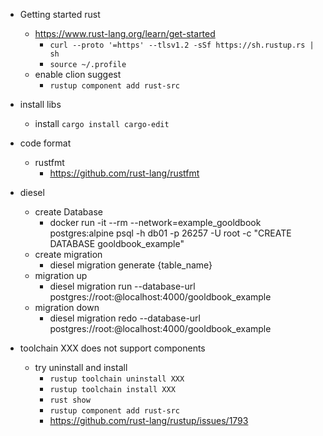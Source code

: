 - Getting started rust
    - https://www.rust-lang.org/learn/get-started
        - `curl --proto '=https' --tlsv1.2 -sSf https://sh.rustup.rs | sh`
        - `source ~/.profile`
    - enable clion suggest
        -  `rustup component add rust-src`

- install libs
    - install `cargo install cargo-edit`

- code format
    - rustfmt
        - https://github.com/rust-lang/rustfmt

- diesel
    - create Database
        -  docker run -it --rm --network=example_gooldbook postgres:alpine psql -h db01 -p 26257 -U root -c "CREATE DATABASE gooldbook_example"
    - create migration
        - diesel migration generate {table_name}
    - migration up
        - diesel migration run --database-url postgres://root:@localhost:4000/gooldbook_example
    - migration down
        - diesel migration redo --database-url postgres://root:@localhost:4000/gooldbook_example

-  toolchain XXX does not support components
    - try uninstall and install
        - `rustup toolchain uninstall XXX`
        - `rustup toolchain install XXX`
        - `rust show`
        - `rustup component add rust-src`
        - https://github.com/rust-lang/rustup/issues/1793